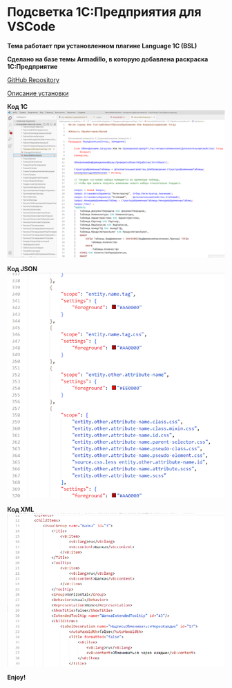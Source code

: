 # Подсветка 1С:Предприятия для VSCode

**Тема работает при установленном плагине Language 1C (BSL)**

**Сделано на базе темы Armadillo, в которую добавлена раскраска 1С:Предприятие**


[GitHub Repository](https://github.com/progromaking/1c-highlight)

[Описание установки](https://github.com/progromaking/1c-highlight/blob/master/vsc-extension-quickstart.md)

**Код 1С**
![1С](https://raw.githubusercontent.com/progromaking/1c-highlight/master/images/code-1c.png)

**Код JSON**
![JSON](https://raw.githubusercontent.com/progromaking/1c-highlight/master/images/code-json.png)

**Код XML**
![XML](https://raw.githubusercontent.com/progromaking/1c-highlight/master/images/code-xml.png)

**Enjoy!**
